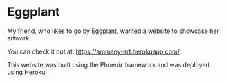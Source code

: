 # Eggplant

My friend, who likes to go by Eggplant, wanted a website to showcase her artwork. 

You can check it out at: https://ammany-art.herokuapp.com/. 

This website was built using the Phoenix framework and was deployed using Heroku. 
